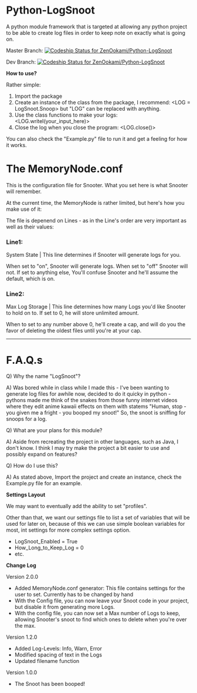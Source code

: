 # Python-LogSnoot
A python module framework that is targeted at allowing any python project to be able to create log files in order to keep note on exactly what is going on.

Master Branch: [ ![Codeship Status for ZenOokami/Python-LogSnoot](https://app.codeship.com/projects/bd828c50-bbe0-0134-cf62-4683eea0ea95/status?branch=master)](https://app.codeship.com/projects/195766)

Dev Branch: [ ![Codeship Status for ZenOokami/Python-LogSnoot](https://app.codeship.com/projects/bd828c50-bbe0-0134-cf62-4683eea0ea95/status?branch=Dev)](https://app.codeship.com/projects/195766)

**How to use?**

Rather simple:

1. Import the package
2. Create an instance of the class from the package, I recommend: <LOG = LogSnoot.Snoop> but "LOG" can be replaced with
anything.
3. Use the class functions to make your logs: <LOG.writeI(your_input_here)>
4. Close the log when you close the program: <LOG.close()>

You can also check the "Example.py" file to run it and get a feeling for how it works.

# The MemoryNode.conf

This is the configuration file for Snooter. What you set here is what Snooter will remember.

At the current time, the MemoryNode is rather limited, but here's how you make use of it:

The file is depenend on Lines - as in the Line's order are very important as well as their values:

### Line1:
System State | This line determines if Snooter will generate logs for you.

When set to "on", Snooter will generate logs. When set to "off" Snooter will not. If set to anything else, You'll
confuse Snooter and he'll assume the default, which is on.

### Line2: 
Max Log Storage | This line determines how many Logs you'd like Snooter to hold on to. If set to 0, he will
store unlimited amount. 

When to set to any number above 0, he'll create a cap, and will do you the favor of deleting the
oldest files until you're at your cap.

___

# F.A.Q.s

Q) Why the name "LogSnoot"?

A) Was bored while in class while I made this - I've been wanting to generate log files for awhile now,
decided to do it quicky in python - pythons made me think of the snakes from those funny internet videos where
they edit anime kawaii effects on them with statems "Human, stop - you given me a fright - you booped my snoot!" So,
the snoot is sniffing for snoops for a log.


Q) What are your plans for this module?

A) Aside from recreating the project in other languages, such as Java, I don't know. I think I may try make the project
a bit easier to use and possibly expand on features?


Q) How do I use this?

A) As stated above, Import the project and create an instance, check the Example.py file for an example.


**Settings Layout**

We may want to eventually add the ability to set "profiles".

Other than that, we want our settings file to list a set of variables that will be used for later on, because of this
we can use simple boolean variables for most, int settings for more complex settings option.

+ LogSnoot_Enabled = True
+ How_Long_to_Keep_Log = 0
+ etc.


**Change Log**

Version 2.0.0

+ Added MemoryNode.conf generator: This file contains settings for the user to set. Currently has to be changed by hand
+ With the Config file, you can now leave your Snoot code in your project, but disable it from generating more Logs.
+ With the config file, you can now set a Max number of Logs to keep, allowing Snooter's snoot to find which ones to delete when you're over the max.

Version 1.2.0

+ Added Log-Levels: Info, Warn, Error
+ Modified spacing of text in the Logs
+ Updated filename function

Version 1.0.0

+ The Snoot has been booped!

